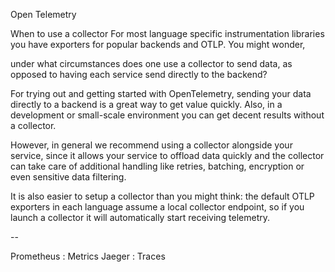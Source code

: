Open Telemetry

When to use a collector
For most language specific instrumentation libraries you have exporters for popular backends and OTLP. You might wonder,

under what circumstances does one use a collector to send data, as opposed to having each service send directly to the backend?

For trying out and getting started with OpenTelemetry, sending your data directly to a backend is a great way to get value quickly. Also, in a development or small-scale environment you can get decent results without a collector.

However, in general we recommend using a collector alongside your service, since it allows your service to offload data quickly and the collector can take care of additional handling like retries, batching, encryption or even sensitive data filtering.

It is also easier to setup a collector than you might think: the default OTLP exporters in each language assume a local collector endpoint, so if you launch a collector it will automatically start receiving telemetry.

--

Prometheus : Metrics
Jaeger : Traces
